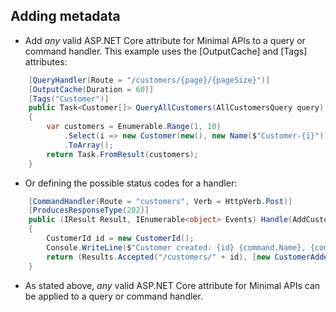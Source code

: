 ## Adding metadata

* Add *any* valid ASP.NET Core attribute for Minimal APIs to a query or command handler. This example uses the [OutputCache] and [Tags] attributes:

```csharp
    [QueryHandler(Route = "/customers/{page}/{pageSize}")]
    [OutputCache(Duration = 60)]
    [Tags("Customer")]
    public Task<Customer[]> QueryAllCustomers(AllCustomersQuery query)
    {
        var customers = Enumerable.Range(1, 10)
            .Select(i => new Customer(new(), new Name($"Customer-{i}")))
            .ToArray();
        return Task.FromResult(customers);
    }
```

* Or defining the possible status codes for a handler:

```csharp
    [CommandHandler(Route = "customers", Verb = HttpVerb.Post)]
    [ProducesResponseType(202)]
    public (IResult Result, IEnumerable<object> Events) Handle(AddCustomerCommand command)
    {
        CustomerId id = new CustomerId();
        Console.WriteLine($"Customer created: {id} {command.Name}, {command.Address}");
        return (Results.Accepted("/customers/" + id), [new CustomerAddedEvent(id, command.Name, command.Address)]);
    }
```

* As stated above, *any* valid ASP.NET Core attribute for Minimal APIs can be applied to a query or command handler. 